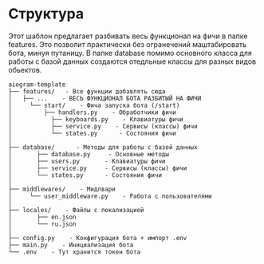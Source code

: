# Структура
Этот шаблон предлагает разбивать весь функционал на фичи в папке features. Это позволит практически без огранечений маштабировать бота, минуя путаницу.
В папке database помимо основного класса для работы с базой данных создаются отедльные классы для разных видов обьектов.

```
aiogram-template
├── features/	- Все функции добавлять сюда
│   ├── ...    - ВЕСЬ ФУНКЦИОНАЛ БОТА РАЗБИТЫЙ НА ФИЧИ
│	  └── start/	- Фича запуска бота (/start)
│	  	  ├── handlers.py    - Обработчики фичи
│		    ├── keyboards.py    - Клавиатуры фичи
│		    ├── service.py    - Сервисы (классы) фичи
│		    └── states.py	   - Состояния фичи
│
├── database/	   - Методы для работы с базой данных
│		├── database.py   	- Основные методы
│		├── users.py	   - Клавиатуры фичи
│		├── service.py	   - Сервисы (классы) фичи
│		└── states.py	   - Состояния фичи
│
├── middlewares/    - Мидлвари
│	  └── user_middleware.py    - Работа с пользователями
│
├── locales/    - Файлы с локализацией
│		├── en.json
│		└── ru.json
│
├── config.py    - Конфигурация бота + импорт .env
├── main.py    - Инициализация бота
└── .env    - Тут хранится токен бота
```
